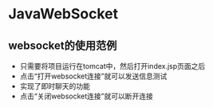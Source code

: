# JavaWebSocket

## websocket的使用范例

* 只需要将项目运行在tomcat中，然后打开index.jsp页面之后
* 点击“打开websocket连接”就可以发送信息测试
* 实现了即时聊天的功能
* 点击“关闭websocket连接”就可以断开连接

